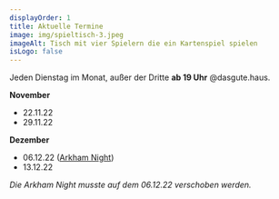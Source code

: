 ```yaml
---
displayOrder: 1
title: Aktuelle Termine
image: img/spieltisch-3.jpeg
imageAlt: Tisch mit vier Spielern die ein Kartenspiel spielen
isLogo: false
---
```

Jeden Dienstag im Monat, außer der Dritte **ab 19 Uhr** @dasgute.haus.

**November**

* 22.11.22 
* 29.11.22

**Dezember**

* 06.12.22 ([Arkham Night](https://asmodee.de/news/arkham-nights-2022))
* 13.12.22

*Die Arkham Night musste auf dem 06.12.22 verschoben werden.*